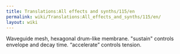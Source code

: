 ```yaml
---
title: Translations:All effects and synths/115/en
permalink: wiki/Translations:All_effects_and_synths/115/en/
layout: wiki
---
```


Waveguide mesh, hexagonal drum-like membrane. "sustain" controls
envelope and decay time. “accelerate” controls tension.
